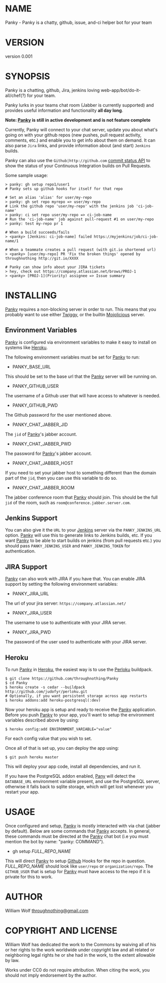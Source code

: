 # NAME

Panky - Panky is a chatty, github, issue, and-ci helper bot for your team

# VERSION

version 0.001

# SYNOPSIS

Panky is a chatting, github, Jira, jenkins loving
web-app/bot/do-it-all/chef(?) for your team.

Panky lurks in your teams chat room (Jabber is currently supported) and provides
useful information and functionality __all day long__.

__Note: [Panky](http://search.cpan.org/perldoc?Panky) is still in active development and is not feature complete__

Currently, Panky will connect to your chat server, update you about what's
going on with your github repos (new pushes, pull request activity, comments,
etc.) and enable you to get info about them on demand.  It can also parse
`Jira` links, and provide information about (and start) `Jenkins` builds.

Panky can also use the `Github|http://github.com`
[commit status API](https://github.com/blog/1227-commit-status-api) to show
the status of your Continuous Integration builds on Pull Requests.

Some sample usage:

    > panky: gh setup repo1/user1
    # Panky sets up github hooks for itself for that repo

    # Set an alias 'alias' for user/my-repo
    > panky: gh set repo myrepo => user/my-repo
    # Link the github repo 'user/my-repo' with the jenkins job 'ci-job-name'
    > panky: ci set repo user/my-repo => ci-job-name
    # Run the 'ci-job-name' job against pull-request #1 on user/my-repo
    > panky: test my-repo pr 1

    # When a build succeeds/fails
    > <panky> [Jenkins: ci-job-name] failed https://myjenkins/job/ci-job-name/1

    # When a teammate creates a pull request (with git.io shortened url)
    > <panky> [user/my-repo] PR 'Fix the broken things' opened by throughnothing http://git.io/XXXX

    # Panky can show info about your JIRA tickets
    > hey, check out https://company.atlassian.net/brows/PROJ-1
    > <panky> [PROJ-1](Priority) assignee => Issue summary

# INSTALLING

[Panky](http://search.cpan.org/perldoc?Panky) requires a non-blocking server in order to run.  This means that
you probably want to use either [Twiggy](http://search.cpan.org/perldoc?Twiggy), or the builtin [Mojolicious](http://search.cpan.org/perldoc?Mojolicious)
server.

## Environment Variables

[Panky](http://search.cpan.org/perldoc?Panky) is configured via environment variables to make it easy to install on
systems like [Heroku](http://heroku.com).

The following environment variables must be set for [Panky](http://search.cpan.org/perldoc?Panky) to run:

- PANKY_BASE_URL

This should be set to the base url that the [Panky](http://search.cpan.org/perldoc?Panky) server will be running on.

- PANKY_GITHUB_USER

The username of a Github user that will have access to whatever is needed.

- PANKY_GITHUB_PWD

The Github password for the user mentioned above.

- PANKY_CHAT_JABBER_JID

The `jid` of [Panky](http://search.cpan.org/perldoc?Panky)'s jabber account.

- PANKY_CHAT_JABBER_PWD

The password for [Panky](http://search.cpan.org/perldoc?Panky)'s jabber account.

- PANKY_CHAT_JABBER_HOST

If you need to set your jabber host to something different than the domain
part of the `jid`, then you can use this variable to do so.

- PANKY_CHAT_JABBER_ROOM

The jabber conference room that [Panky](http://search.cpan.org/perldoc?Panky) should join.  This should be the
full `jid` of the room, such as `room@conference.jabber.server.com`.

## Jenkins Support

You can also give it the `URL` to your [Jenkins](http://jenkins-ci.org) server
via the `PANKY_JENKINS_URL` option.  [Panky](http://search.cpan.org/perldoc?Panky) will use this to generate
links to Jenkins builds, etc.  If you want [Panky](http://search.cpan.org/perldoc?Panky) to be able to start builds
on jenkins (from pull requests etc.) you should pass `PANKY_JENKINS_USER` and
`PANKY_JENKINS_TOKEN` for authentication.

## JIRA Support

[Panky](http://search.cpan.org/perldoc?Panky) can also work with JIRA if you have that.  You can enable JIRA support
by setting the following environment variables:

- PANKY_JIRA_URL

The url of your jira server: `https://company.atlassian.net/`

- PANKY_JIRA_USER

The username to use to authenticate with your JIRA server.

- PANKY_JIRA_PWD

The password of the user used to authenticate with your JIRA server.

## Heroku

To run [Panky](http://search.cpan.org/perldoc?Panky) in [Heroku](http://heroku.com), the easiest way is to use
the [Perloku](https://github.com/judofyr/perloku) buildpack.

    $ git clone https://github.com/throughnothing/Panky
    $ cd Panky
    $ heroku create -s cedar --buildpack http://github.com/judofyr/perloku.git
    # Optionally, if you want persistent storage across app restarts
    $ heroku addons:add heroku-postgresql(:dev)

Now your heroku app is setup and ready to receive the [Panky](http://search.cpan.org/perldoc?Panky) application.
Before you push [Panky](http://search.cpan.org/perldoc?Panky) to your app, you'll want to setup the environment
variables described above by using:

    $ heroku config:add ENVIRONMENT_VARIABLE="value"

For each config value that you wish to set.

Once all of that is set up, you can deploy the app using:

    $ git push heroku master

This will deploy your app code, install all dependencies, and run it.

If you have the PostgreSQL addon enabled, [Pany](http://search.cpan.org/perldoc?Pany) will detect the
`DATABASE_URL` environment variable present, and use the PostgreSQL server,
otherwise it falls back to sqlite storage, which will get lost whenever
you restart your app.

# USAGE

Once configured and setup, [Panky](http://search.cpan.org/perldoc?Panky) is mostly interacted with via chat
(jabber by default).  Below are some commands that [Panky](http://search.cpan.org/perldoc?Panky) accepts.  In
general, these commands must be directed at the [Panky](http://search.cpan.org/perldoc?Panky) chat bot
(i.e you must mention the bot by name: "panky: COMMAND").

- gh setup _FULL_REPO_NAME_

This will direct [Panky](http://search.cpan.org/perldoc?Panky) to setup [Github](http://github.com) Hooks for the
repo in question. _FULL_REPO_NAME_ should look like `user/repo` or
`organization/repo`.  The `GITHUB_USER` that is setup for [Panky](http://search.cpan.org/perldoc?Panky) must have
access to the repo if it is private for this to work.

# AUTHOR

William Wolf <throughnothing@gmail.com>

# COPYRIGHT AND LICENSE



William Wolf has dedicated the work to the Commons by waiving all of his
or her rights to the work worldwide under copyright law and all related or
neighboring legal rights he or she had in the work, to the extent allowable by
law.

Works under CC0 do not require attribution. When citing the work, you should
not imply endorsement by the author.